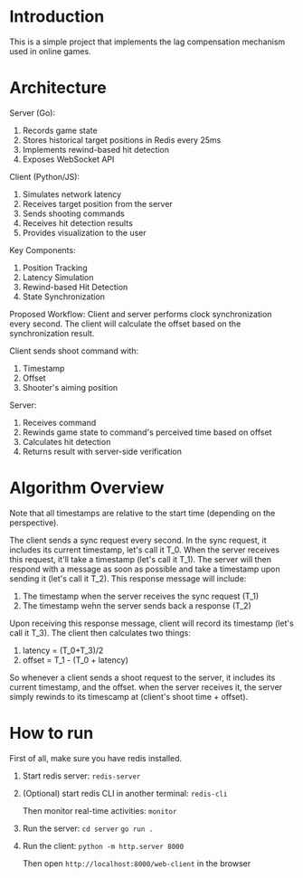 # Introduction

This is a simple project that implements the lag compensation mechanism used in online games.

# Architecture

Server (Go):

1. Records game state
2. Stores historical target positions in Redis every 25ms
3. Implements rewind-based hit detection
4. Exposes WebSocket API

Client (Python/JS):

1. Simulates network latency
2. Receives target position from the server
3. Sends shooting commands
4. Receives hit detection results
5. Provides visualization to the user

Key Components:

1. Position Tracking
2. Latency Simulation
3. Rewind-based Hit Detection
4. State Synchronization

Proposed Workflow:
Client and server performs clock synchronization every second. The client will calculate the offset based on the synchronization result.

Client sends shoot command with:

1. Timestamp
2. Offset
3. Shooter's aiming position

Server:

1. Receives command
2. Rewinds game state to command's perceived time based on offset
3. Calculates hit detection
4. Returns result with server-side verification

# Algorithm Overview

Note that all timestamps are relative to the start time (depending on the perspective).

The client sends a sync request every second. In the sync request, it includes its current timestamp, let's call it T_0.
When the server receives this request, it'll take a timestamp (let's call it T_1). The server will then respond with a message as soon as possible and take a timestamp upon sending it (let's call it T_2). This response message will include:

1. The timestamp when the server receives the sync request (T_1)
2. The timestamp wehn the server sends back a response (T_2)

Upon receiving this response message, client will record its timestamp (let's call it T_3).
The client then calculates two things:

1. latency = (T_0+T_3)/2
2. offset = T_1 - (T_0 + latency)

So whenever a client sends a shoot request to the server, it includes its current timestamp, and the offset. when the server receives it, the server simply rewinds to its timescamp at (client's shoot time + offset).

# How to run

First of all, make sure you have redis installed.

1. Start redis server:
   `redis-server`
2. (Optional) start redis CLI in another terminal:
   `redis-cli`

   Then monitor real-time activities:
   `monitor`

3. Run the server:
   `cd server`
   `go run .`

4. Run the client:
   `python -m http.server 8000`

   Then open `http://localhost:8000/web-client` in the browser
